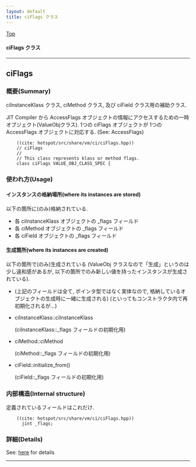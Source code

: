 ```yaml
---
layout: default
title: ciFlags クラス 
---
```

[Top](../index.html)

#### ciFlags クラス 



---
## <a name="noOVcJnMkg" id="noOVcJnMkg">ciFlags</a>

### 概要(Summary)
ciInstanceKlass クラス, ciMethod クラス, 及び ciField クラス用の補助クラス.

JIT Compiler から AccessFlags オブジェクトの情報にアクセスするための一時オブジェクト(ValueObjクラス).
1つの ciFlags オブジェクトが 1つの AccessFlags オブジェクトに対応する.
(See: AccessFlags)


```
    ((cite: hotspot/src/share/vm/ci/ciFlags.hpp))
    // ciFlags
    //
    // This class represents klass or method flags.
    class ciFlags VALUE_OBJ_CLASS_SPEC {
```

### 使われ方(Usage)
#### インスタンスの格納場所(where its instances are stored)
以下の箇所に(のみ)格納されている.

* 各 ciInstanceKlass オブジェクトの _flags フィールド
* 各 ciMethod オブジェクトの _flags フィールド
* 各 ciField オブジェクトの _flags フィールド

#### 生成箇所(where its instances are created)
以下の箇所で(のみ)生成されている
(ValueObj クラスなので「生成」というのは少し違和感があるが, 以下の箇所でのみ新しい値を持ったインスタンスが生成されている).

* (上記のフィールドは全て, ポインタ型ではなく実体なので,
  格納しているオブジェクトの生成時に一緒に生成される)
  (といってもコンストラクタ内で再初期化されるが...)

* ciInstanceKlass::ciInstanceKlass
  
  (ciInstanceKlass::_flags フィールドの初期化用)  

* ciMethod::ciMethod
  
  (ciMethod::_flags フィールドの初期化用)

* ciField::initialize_from()
  
  (ciField::_flags フィールドの初期化用)
  
### 内部構造(Internal structure)
定義されているフィールドはこれだけ.


```
    ((cite: hotspot/src/share/vm/ci/ciFlags.hpp))
      jint _flags;
```




### 詳細(Details)
See: [here](../doxygen/classciFlags.html) for details

---
